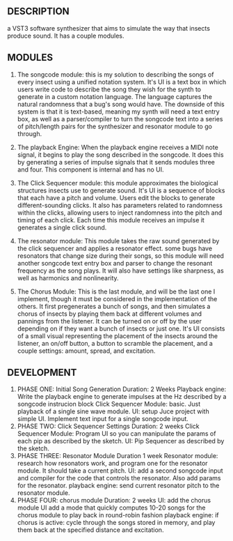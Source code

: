 ## DESCRIPTION
 a VST3 software synthesizer that aims to simulate the way that insects produce sound. It has a couple modules. 

## MODULES
1. The songcode module: this is my solution to describing the songs of every insect using a unified notation system. It's UI is a text box in which users write code to describe the song they wish for the synth to generate in a custom notation language. The language captures the natural randomness that a bug's song would have. The downside of this system is that it is text-based, meaning my synth will need a text entry box, as well as a parser/compiler to turn the songcode text into a series of pitch/length pairs for the synthesizer and resonator module to go through.

2. The playback Engine: When the playback engine receives a MIDI note signal, it begins to play the song described in the songcode. It does this by generating a series of impulse signals that it sends modules three and four. This component is internal and has no UI. 

3. The Click Sequencer module: this module approximates the biological structures insects use to generate sound. It's UI is a sequence of blocks that each have a pitch and volume. Users edit the blocks to generate different-sounding clicks. It also has parameters related to randomness within the clicks, allowing users to inject randomness into the pitch and timing of each click. Each time this module receives an impulse it generates a single click sound. 

4. The resonator module: This module takes the raw sound generated by the click sequencer and applies a resonator effect. some bugs have resonators that change size during their songs, so this module will need another songcode text entry box and parser to change the resonant frequency as the song plays. It will also have settings like sharpness, as well as harmonics and nonlinearity. 

5. The Chorus Module: This is the last module, and will be the last one I implement, though it must be considered in the implementation of the others. It first pregenerates a bunch of songs, and then simulates a chorus of insects by playing them back at different volumes and pannings from the listener. It can be turned on or off by the user depending on if they want a bunch of insects or just one. It's UI consists of a small visual representing the placement of the insects around the listener, an on/off button, a button to scramble the placement, and a couple settings: amount, spread, and excitation.

## DEVELOPMENT

1. PHASE ONE: Initial Song Generation
    Duration: 2 Weeks
    Playback engine: Write the playback engine to generate impulses at the Hz described by a songcode instrucion block
    Click Sequencer Module: basic. Just playback of a single sine wave module.
    UI: setup Juce project with simple UI. Implement text input for a single songcode input.
2. PHASE TWO: Click Sequencer Settings
    Duration: 2 weeks
    Click Sequencer Module: Program UI so you can manipulate the params of each pip as described by the sketch.
    UI: Pip Sequencer as described by the sketch.
3. PHASE THREE: Resonator Module
    Duration 1 week
    Resonator module: research how resonators work, and program one for the resonator module. It should take a current pitch.
    UI: add a second songcode input and compiler for the code that controls the resonator. Also add params for the resonator.
    playback engine: send current resonator pitch to the resonator module.
4. PHASE FOUR: chorus module
    Duration: 2 weeks
    UI: add the chorus module UI
    add a mode that quickly computes 10-20 songs for the chorus module to play back in round-robin fashion
    playback engine: if chorus is active: cycle through the songs stored in memory, and play them back at the specified distance and excitation.




    
